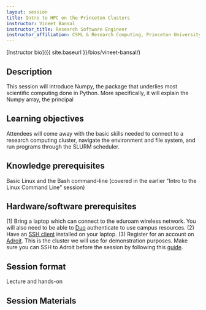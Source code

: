 ```yaml
---
layout: session
title: Intro to HPC on the Princeton Clusters
instructor: Vineet Bansal
instructor_title: Research Software Engineer
instructor_affiliation: CSML & Research Computing, Princeton University
---
```


[Instructor bio]({{ site.baseurl }}/bios/vineet-bansal/)


## Description ##
This session will introduce Numpy, the package that underlies most scientific computing done in Python.  More specifically, it will explain the Numpy array, the principal 

## Learning objectives ##
Attendees will come away with the basic skills needed to connect to a research computing cluster, navigate the environment and file system, and run programs through the SLURM scheduler.

## Knowledge prerequisites ##
Basic Linux and the Bash command-line (covered in the earlier "Intro to the Linux Command Line" session)

## Hardware/software prerequisites ##
(1) Bring a laptop which can connect to the eduroam wireless network. You will also need to be able to [Duo](https://princeton.service-now.com/snap?id=kb_article&sys_id=692a27064f9ca20018ddd48e5210c72b) authenticate to use campus resources. (2) Have an [SSH client](https://researchcomputing.princeton.edu/education/training/hardware-and-software-requirements-picscie-workshops) installed on your laptop. (3) Register for an account on [Adroit](https://forms.rc.princeton.edu/registration/). This is the cluster we will use for demonstration purposes. Make sure you can SSH to Adroit before the session by following this [guide](https://researchcomputing.princeton.edu/education/training/hardware-and-software-requirements-picscie-workshops).

## Session format ##
Lecture and hands-on

## Session Materials ##

<!--
All presentation materials are [here](https://princetonuniversity.github.io/hpc_beginning_workshop/).
-->
